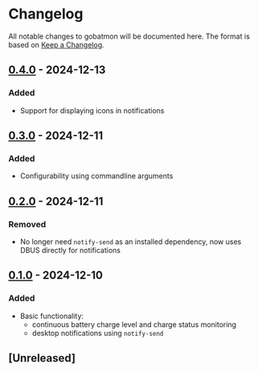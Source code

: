# Changelog

All notable changes to gobatmon will be documented here.
The format is based on [Keep a Changelog](https://keepachangelog.com/en/1.0.0/).

## [0.4.0] - 2024-12-13

### Added

- Support for displaying icons in notifications

## [0.3.0] - 2024-12-11

### Added

- Configurability using commandline arguments

## [0.2.0] - 2024-12-11

### Removed

- No longer need `notify-send` as an installed dependency, now uses DBUS directly for notifications

## [0.1.0] - 2024-12-10

### Added

- Basic functionality:
    - continuous battery charge level and charge status monitoring
    - desktop notifications using `notify-send`

## [Unreleased]

[0.4.0]: https://github.com/ulinja/gobatmon/compare/v0.3.0...v0.4.0
[0.3.0]: https://github.com/ulinja/gobatmon/compare/v0.2.0...v0.3.0
[0.2.0]: https://github.com/ulinja/gobatmon/compare/v0.1.0...v0.2.0
[0.1.0]: https://github.com/ulinja/gobatmon/releases/tag/v0.1.0
